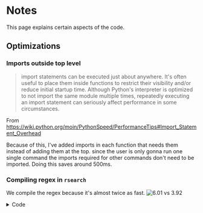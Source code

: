 # Notes

This page explains certain aspects of the code.

## Optimizations

### Imports outside top level

> import statements can be executed just about anywhere. It's often useful to place them inside functions to restrict their visibility and/or reduce initial startup time. Although Python's interpreter is optimized to not import the same module multiple times, repeatedly executing an import statement can seriously affect performance in some circumstances.

From <https://wiki.python.org/moin/PythonSpeed/PerformanceTips#Import_Statement_Overhead>

Because of this, I've added imports in each function that needs them instead of adding them at the top. since the user is only gonna run one single command the imports required for other commands don't need to be imported. Doing this saves around 500ms.

### Compiling regex in `rsearch`

We compile the regex because it's almost twice as fast.
![6.01 vs 3.92](https://i.imgur.com/m4AFfEV.png "Times for compiled vs non compiled regex")
<details>
<summary>Code</summary>

![Source code for non compiled regex](https://i.imgur.com/SWlo2zA.png "Source code for non compiled regex")
![Source code for compiled regex](https://i.imgur.com/Wr8bWUM.png "Source code for compiled regex")

</details>
